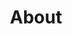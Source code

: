 ---
title: "About"
type: "homepage"
featured_image: "/images/felipe-cordero-profile.jpeg"
intro: >-
  Hi! I'm Felipe Cordero, a **structural engineer** 🏗️ and **software developer** 💻 with **14+ years** in AEC, now expanding my expertise into **AI/ML** 🤖. My journey has taken me from **Chile to Montréal**, where I combine traditional engineering with modern technology to solve complex problems in engineering and automation. Recently, I was honored with the **Academic Excellence Scholarship** (Air Canada, Collège LaSalle Montréal, 2025) 🏆 for my achievements in AI/ML studies.

study: >-
  Currently based in **Montréal** 🇨🇦, I'm deepening my skills in **Artificial Intelligence and Machine Learning** 🤖 at **Collège LaSalle**. I work with **Python** 🐍, **PyTorch**, and **predictive modeling** 📊 to build intelligent systems that bridge the gap between engineering and data science.

passion_title: "What I'm passionate about"
passion_text: >-
  I'm passionate about learning and applying **AI to real-world engineering challenges** 🔬. At <a href="https://fireraven.ai" target="_blank" rel="noopener noreferrer"><strong>Fireraven</strong></a>, I help develop a **Low-code Security and Compliance SaaS platform** for **LLM Assistants and Agents** 🛡️. Previously at <a href="https://obralink.com" target="_blank" rel="noopener noreferrer"><strong>ObraLink</strong></a>, I led the development of **autonomous structural analysis tools** and **ML models** for concrete estimation 🏢. My goal is to create **innovative solutions** that have a real impact on the built environment.

mix: >-
  With experience in both **structural engineering** 🏗️ and **software development** 💻, I bring a **unique perspective** to technical challenges. I've led teams in building everything from **physical structures to scalable software systems**, always focusing on **practical, efficient solutions** ⚡. My **international background** and commitment to **continuous learning** drive me to bridge disciplines and deliver value across industries.

personal: >-
  Outside work, I enjoy **tennis** 🎾, **cooking** 👨‍🍳, **drums** 🥁, **swimming** 🏊‍♂️, and **photography** 📸. I also **volunteer at LaSalle College**, helping new students settle in and supporting the academic community 🤝.

quickfacts:
  - icon: "briefcase"
    title: "Current Role"
    value: "AI Intern at <a href=\"https://fireraven.ai\" target=\"_blank\" rel=\"noopener noreferrer\"><strong>Fireraven</strong></a>"
  - icon: "graduation-cap"
    title: "Education"
    value: "<a href=\"https://uchile.cl/\" target=\"_blank\" rel=\"noopener noreferrer\">University of Chile</a>, **Bachelor's Degree in Civil Engineering**<br><a href=\"https://lasallecollege.lcieducation.com/en\" target=\"_blank\" rel=\"noopener noreferrer\">Collège LaSalle Montréal</a>, **AEC: Artificial Intelligence and Machine Learning**"
  - icon: "award"
    title: "Recent Achievement"
    value: "Recipient of the <a href=\"/blog/academic-excellence-recognition/\" target=\"_blank\" rel=\"noopener\">Academic Excellence Scholarship</a> sponsored by Air Canada at Collège LaSalle Montréal (2025)"
  - icon: "language"
    title: "Languages"
    value: "🇬🇧 **English** (Full Professional), 🇪🇸 **Spanish** (Native), 🇫🇷 **French** (Intermediate)"
  - icon: "heart"
    title: "Interests"
    value: "🎾 **Tennis**, 👨‍🍳 **Cooking**, 🥁 **Drumming**, 📸 **Photography**, 🏊‍♂️ **Swimming**, ✈️ **Traveling**, 📚 **Reading**"
---